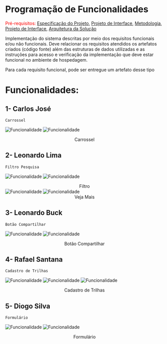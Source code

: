 # Programação de Funcionalidades

<span style="color:red">Pré-requisitos: <a href="2-Especificação do Projeto.md"> Especificação do Projeto</a></span>, <a href="3-Projeto de Interface.md"> Projeto de Interface</a>, <a href="4-Metodologia.md"> Metodologia</a>, <a href="3-Projeto de Interface.md"> Projeto de Interface</a>, <a href="5-Arquitetura da Solução.md"> Arquitetura da Solução</a>

Implementação do sistema descritas por meio dos requisitos funcionais e/ou não funcionais. Deve relacionar os requisitos atendidos os artefatos criados (código fonte) além das estruturas de dados utilizadas e as instruções para acesso e verificação da implementação que deve estar funcional no ambiente de hospedagem.

Para cada requisito funcional, pode ser entregue um artefato desse tipo

# Funcionalidades:

## 1- Carlos José
`Carrossel`

![Funcionalidade](img/codeCarlos.jpg)
![Funcionalidade](img/codeCarlos-carrossel.jpg)<center>Carrossel</center>

## 2- Leonardo Lima
`Filtro Pesquisa`

![Funcionalidade](img/codeLeonardoLima.jpg)
![Funcionalidade](img/codeLeonardoLima2.jpg)<center>Filtro</center>
![Funcionalidade](img/codeLeonardoLima1.jpg)
![Funcionalidade](img/codeLeonardoLima3.jpg)<center>Veja Mais</center>

## 3- Leonardo Buck
`Botão Compartilhar`

![Funcionalidade](img/codeLeonardoBuck.png)
![Funcionalidade](img/codeLeonardoBuck-compartilhar.png)<center>Botão Compartilhar</center>

## 4- Rafael Santana
`Cadastro de Trilhas`

![Funcionalidade](img/codeRafael.png)
![Funcionalidade](img/codeRafael(1).png)
![Funcionalidade](img/codeRafael-Cadastro.png)<center>Cadastro de Trilhas</center>


## 5- Diogo Silva
`Formulário`

![Funcionalidade](img/codeDiogo.jpg)
![Funcionalidade](img/codeDiogo-Forms.jpg)<center>Formulário</center>
